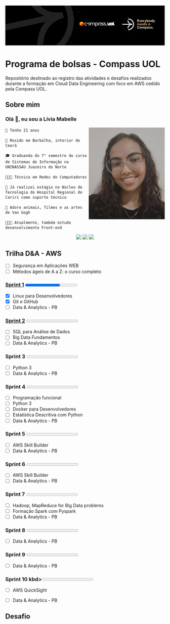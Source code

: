 ![Banner da Compass UOL](imagens/banner-compass.jpeg)

# Programa de bolsas - Compass UOL

Repositório destinado ao registro das atividades e desafios realizados durante a formação em Cloud Data Engineering com foco em AWS cedido pela Compass UOL. 


## Sobre mim

### Olá 👋, eu sou a **Lívia Mabelle**

<img align="right" src="imagens/minha-foto.jpeg" width="240"/>

```
🎂 Tenho 21 anos

📌 Resido em Barbalha, interior do Ceará

🎓 Graduanda do 7° semestre do curso de Sistemas de Informação na UNINASSAU Juazeiro do Norte

👩🏽‍🎓 Técnica em Redes de Computadores 

🏥 Já realizei estágio no Núcleo de Tecnologia do Hospital Regional do Cariri como suporte técnico

🌻 Adoro animais, filmes e as artes de Van Gogh

👩🏽‍💻 Atualmente, também estudo desenvolvimento Front-end

```

<center> 
  <a href = "mailto:liviamabelle@gmail.com"><img src="https://img.shields.io/badge/Gmail-D14836?style=for-the-badge&logo=gmail&logoColor=white" target="_blank"></a>
  <a href="https://www.linkedin.com/in/livia--alves" target="_blank"><img src="https://img.shields.io/badge/LinkedIn-0077B5?style=for-the-badge&logo=linkedin&logoColor=white" target="_blank"></a> 
  <a href="mailto:livia.alves.pb@compasso.com.br" target="_blank"><img src="https://img.shields.io/badge/Microsoft_Outlook-0078D4?style=for-the-badge&logo=microsoft-outlook&logoColor=white" target="_blank"></a> 
</center>


## Trilha D&A - AWS  



- [ ] Segurança em Aplicações WEB
- [ ] Métodos ágeis de A a Z: o curso completo

### [Sprint 1](sprint_1/README.md) <kbd><progress value="2" max="3"></progress></kbd>

- [x] Linux para Desenvolvedores
- [x] Git e GitHub
- [ ] Data & Analytics - PB

### [Sprint 2](sprint_1/README.md) <kbd><progress value="0" max="3"></progress></kbd>
- [ ] SQL para Análise de Dados
- [ ] Big Data Fundamentos 
- [ ] Data & Analytics - PB

### Sprint 3 <kbd><progress value="0" max="2"></progress></kbd>
- [ ] Python 3
- [ ] Data & Analytics - PB

### Sprint 4 <kbd><progress value="0" max="5"></progress></kbd>
- [ ] Programação funcional 
- [ ] Python 3
- [ ] Docker para Desenvolvedores
- [ ] Estatística Descritiva com Python
- [ ] Data & Analytics - PB

### Sprint 5 <kbd><progress value="0" max="2"></progress></kbd>
- [ ] AWS Skill Builder
- [ ] Data & Analytics - PB

### Sprint 6 <kbd><progress value="0" max="2"></progress></kbd>
- [ ] AWS Skill Builder
- [ ] Data & Analytics - PB

### Sprint 7 <kbd><progress value="0" max="3"></progress></kbd>
- [ ] Hadoop, MapReduce for Big Data problems
- [ ] Formação Spark com Pyspark
- [ ] Data & Analytics - PB

### Sprint 8 <kbd><progress value="0" max="1"></progress></kbd>
- [ ] Data & Analytics - PB

### Sprint 9 <kbd><progress value="0" max="1"></progress></kbd>
- [ ] Data & Analytics - PB

### Sprint 10 kbd><progress value="0" max="2"></progress></kbd>
- [ ] AWS QuickSight
- [ ] Data & Analytics - PB


## Desafio


#
